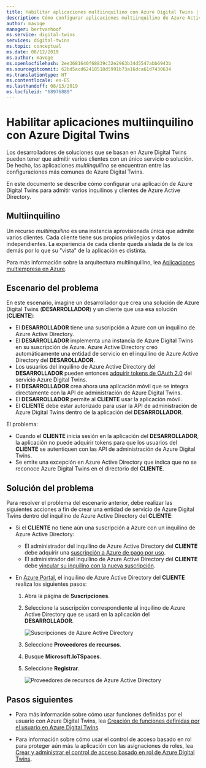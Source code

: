 ```yaml
---
title: Habilitar aplicaciones multiinquilino con Azure Digital Twins | Microsoft Docs
description: Cómo configurar aplicaciones multiinquilino de Azure Active Directory para Azure Digital Twins.
author: mavoge
manager: bertvanhoof
ms.service: digital-twins
services: digital-twins
ms.topic: conceptual
ms.date: 08/12/2019
ms.author: mavoge
ms.openlocfilehash: 2ee3681640f68839c32e2963b34d5547abb6943b
ms.sourcegitcommit: 62bd5acd62418518d5991b73a16dca61d7430634
ms.translationtype: HT
ms.contentlocale: es-ES
ms.lasthandoff: 08/13/2019
ms.locfileid: "68976889"
---
```

# <a name="enable-multitenant-applications-with-azure-digital-twins"></a>Habilitar aplicaciones multiinquilino con Azure Digital Twins

Los desarrolladores de soluciones que se basan en Azure Digital Twins pueden tener que admitir varios clientes con un único servicio o solución. De hecho, las aplicaciones *multiinquilino* se encuentran entre las configuraciones más comunes de Azure Digital Twins.

En este documento se describe cómo configurar una aplicación de Azure Digital Twins para admitir varios inquilinos y clientes de Azure Active Directory.

## <a name="multitenancy"></a>Multiinquilino

Un recurso *multiinquilino* es una instancia aprovisionada única que admite varios clientes. Cada cliente tiene sus propios privilegios y datos independientes. La experiencia de cada cliente queda aislada de la de los demás por lo que su "vista" de la aplicación es distinta.

Para más información sobre la arquitectura multiinquilino, lea [Aplicaciones multiempresa en Azure](https://docs.microsoft.com/azure/dotnet-develop-multitenant-applications).

## <a name="problem-scenario"></a>Escenario del problema

En este escenario, imagine un desarrollador que crea una solución de Azure Digital Twins (**DESARROLLADOR**) y un cliente que usa esa solución (**CLIENTE**):

- El **DESARROLLADOR** tiene una suscripción a Azure con un inquilino de Azure Active Directory.
- El **DESARROLLADOR** implementa una instancia de Azure Digital Twins en su suscripción de Azure. Azure Active Directory creó automáticamente una entidad de servicio en el inquilino de Azure Active Directory del **DESAROLLADOR**.
- Los usuarios del inquilino de Azure Active Directory del **DESARROLLADOR** pueden entonces [adquirir tokens de OAuth 2.0](./security-authenticating-apis.md) del servicio Azure Digital Twins.
- El **DESARROLLADOR** crea ahora una aplicación móvil que se integra directamente con la API de administración de Azure Digital Twins.
- El **DESARROLLADOR** permite al **CLIENTE** usar la aplicación móvil.
- El **CLIENTE** debe estar autorizado para usar la API de administración de Azure Digital Twins dentro de la aplicación del **DESARROLLADOR**.

El problema:

- Cuando el **CLIENTE** inicia sesión en la aplicación del **DESARROLLADOR**, la aplicación no puede adquirir tokens para que los usuarios del **CLIENTE** se autentiquen con las API de administración de Azure Digital Twins.
- Se emite una excepción en Azure Active Directory que indica que no se reconoce Azure Digital Twins en el directorio del **CLIENTE**.

## <a name="problem-solution"></a>Solución del problema

Para resolver el problema del escenario anterior, debe realizar las siguientes acciones a fin de crear una entidad de servicio de Azure Digital Twins dentro del inquilino de Azure Active Directory del **CLIENTE**:

- Si el **CLIENTE** no tiene aún una suscripción a Azure con un inquilino de Azure Active Directory:

  - El administrador del inquilino de Azure Active Directory del **CLIENTE** debe adquirir una [suscripción a Azure de pago por uso](https://azure.microsoft.com/offers/ms-azr-0003p/).
  - El administrador del inquilino de Azure Active Directory del **CLIENTE** debe [vincular su inquilino con la nueva suscripción](https://docs.microsoft.com/azure/active-directory/hybrid/whatis-hybrid-identity).

- En [Azure Portal](https://portal.azure.com), el inquilino de Azure Active Directory del **CLIENTE** realiza los siguientes pasos:

  1. Abra la página de **Suscripciones**.
  1. Seleccione la suscripción correspondiente al inquilino de Azure Active Directory que se usará en la aplicación del **DESARROLLADOR**.

     ![Suscripciones de Azure Active Directory][1]

  1. Seleccione **Proveedores de recursos**.
  1. Busque **Microsoft.IoTSpaces**.
  1. Seleccione **Registrar**.

     ![Proveedores de recursos de Azure Active Directory][2]
  
## <a name="next-steps"></a>Pasos siguientes

- Para más información sobre cómo usar funciones definidas por el usuario con Azure Digital Twins, lea [Creación de funciones definidas por el usuario en Azure Digital Twins](./how-to-user-defined-functions.md).

- Para información sobre cómo usar el control de acceso basado en rol para proteger aún más la aplicación con las asignaciones de roles, lea [Crear y administrar el control de acceso basado en rol de Azure Digital Twins](./security-create-manage-role-assignments.md).

<!-- Images -->
[1]: media/multitenant/ad-subscriptions.png
[2]: media/multitenant/ad-resource-providers.png
